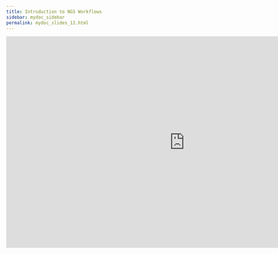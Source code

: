 ```yaml
---
title: Introduction to NGS Workflows
sidebar: mydoc_sidebar
permalink: mydoc_slides_12.html 
---
```


<iframe src="https://docs.google.com/presentation/d/11onjfgpu-rMbCLdRItY2U5NxQ4NBtxdPq8CHJfjWcIA/embed?start=false&loop=false&delayms=60000" frameborder="0" width="960" height="569" allowfullscreen="true" mozallowfullscreen="true" webkitallowfullscreen="true"></iframe>
